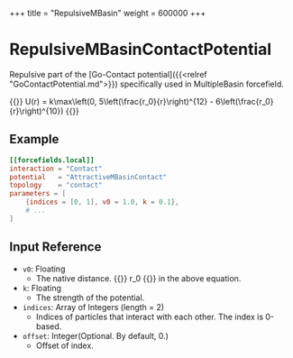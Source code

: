 +++
title = "RepulsiveMBasin"
weight = 600000
+++

# RepulsiveMBasinContactPotential

Repulsive part of the [Go-Contact potential]({{<relref "GoContactPotential.md">}}) specifically used in MultipleBasin forcefield.

{{<katex display>}}
U(r) = k\max\left(0, 5\left(\frac{r_0}{r}\right)^{12} - 6\left(\frac{r_0}{r}\right)^{10})
{{</katex>}}

## Example

```toml
[[forcefields.local]]
interaction = "Contact"
potential   = "AttractiveMBasinContact"
topology    = "contact"
parameters = [
    {indices = [0, 1], v0 = 1.0, k = 0.1},
    # ...
]
```

## Input Reference

- `v0`: Floating
  - The native distance. {{<katex>}} r_0 {{</katex>}} in the above equation.
- `k`: Floating
  - The strength of the potential.
- `indices`: Array of Integers (length = 2)
  - Indices of particles that interact with each other. The index is 0-based.
- `offset`: Integer(Optional. By default, 0.)
  - Offset of index.
